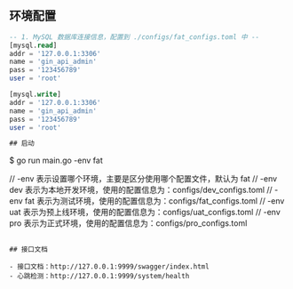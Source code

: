## 环境配置
```sql
-- 1. MySQL 数据库连接信息，配置到 ./configs/fat_configs.toml 中 --
[mysql.read]
addr = '127.0.0.1:3306'
name = 'gin_api_admin'
pass = '123456789'
user = 'root'

[mysql.write]
addr = '127.0.0.1:3306'
name = 'gin_api_admin'
pass = '123456789'
user = 'root'

## 启动

```
$ go run main.go -env fat  

// -env 表示设置哪个环境，主要是区分使用哪个配置文件，默认为 fat
// -env dev 表示为本地开发环境，使用的配置信息为：configs/dev_configs.toml
// -env fat 表示为测试环境，使用的配置信息为：configs/fat_configs.toml
// -env uat 表示为预上线环境，使用的配置信息为：configs/uat_configs.toml
// -env pro 表示为正式环境，使用的配置信息为：configs/pro_configs.toml
```

## 接口文档

- 接口文档：http://127.0.0.1:9999/swagger/index.html
- 心跳检测：http://127.0.0.1:9999/system/health

